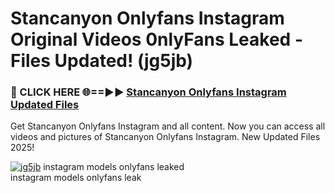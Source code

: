 # Stancanyon Onlyfans Instagram Original Videos 0nlyFans Leaked - Files Updated! (jg5jb)

<h3>🔴 CLICK HERE 🌐==►► <a href="https://tinyurl.com/x26r9saj" rel="nofollow">Stancanyon Onlyfans Instagram Updated Files</a></h3>

Get Stancanyon Onlyfans Instagram and all content. Now you can access all videos and pictures of Stancanyon Onlyfans Instagram. New Updated Files 2025!

[![jg5jb](https://i.imgur.com/LkgZPqh.gif)](https://tinyurl.com/x26r9saj)
instagram models onlyfans leaked<br>
instagram models onlyfans leak